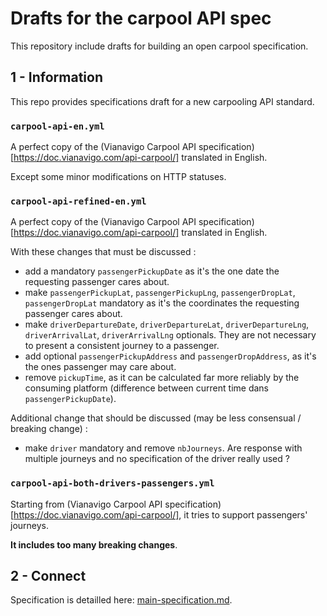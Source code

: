 # Drafts for the carpool API spec

This repository include drafts for building an open carpool specification.

## 1 - Information

This repo provides specifications draft for a new carpooling API standard.

### `carpool-api-en.yml`
A perfect copy of the (Vianavigo Carpool API specification)[https://doc.vianavigo.com/api-carpool/] translated in English.

Except some minor modifications on HTTP statuses.
### `carpool-api-refined-en.yml`

A perfect copy of the (Vianavigo Carpool API specification)[https://doc.vianavigo.com/api-carpool/] translated in English.

With these changes that must be discussed :
- add a mandatory `passengerPickupDate` as it's the one date the requesting passenger cares about.
- make `passengerPickupLat`, `passengerPickupLng`, `passengerDropLat`, `passengerDropLat` mandatory as it's the coordinates the requesting passenger cares about.
- make `driverDepartureDate`, `driverDepartureLat`, `driverDepartureLng`, `driverArrivalLat`, `driverArrivalLng` optionals. They are not necessary to present a consistent journey to a passenger.
- add optional `passengerPickupAddress` and `passengerDropAddress`, as it's the ones passenger may care about.
- remove `pickupTime`, as it can be calculated far more reliably by the consuming platform (difference between current time dans `passengerPickupDate`).

Additional change that should be discussed (may be less consensual / breaking change) :
- make `driver` mandatory and remove `nbJourneys`. Are response with multiple journeys and no specification of the driver really used ?


### `carpool-api-both-drivers-passengers.yml`
Starting from (Vianavigo Carpool API specification)[https://doc.vianavigo.com/api-carpool/], it tries to support passengers' journeys.

**It includes too many breaking changes**.

## 2 - Connect

Specification is detailled here: [main-specification.md](main-specification.md).

